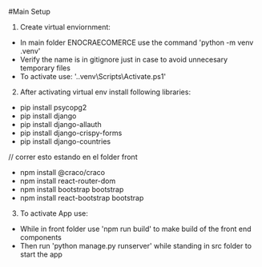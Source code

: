 #Main Setup

1. Create virtual enviornment:
- In main folder ENOCRAECOMERCE use the command 'python -m venv .venv'
- Verify the name is in gitignore just in case to avoid unnecesary temporary files
- To activate use: '.\.venv\Scripts\Activate.ps1'

2. After activating virtual env install following libraries:
- pip install psycopg2  
- pip install django
- pip install django-allauth      
- pip install django-crispy-forms 
- pip install django-countries    

// correr esto estando en el folder front
- npm install @craco/craco
- npm install react-router-dom
- npm install bootstrap bootstrap
- npm install react-bootstrap bootstrap

3. To activate App use:
- While in front folder use 'npm run build' to make build of the front end components
- Then run 'python manage.py runserver' while standing in src folder to start the app